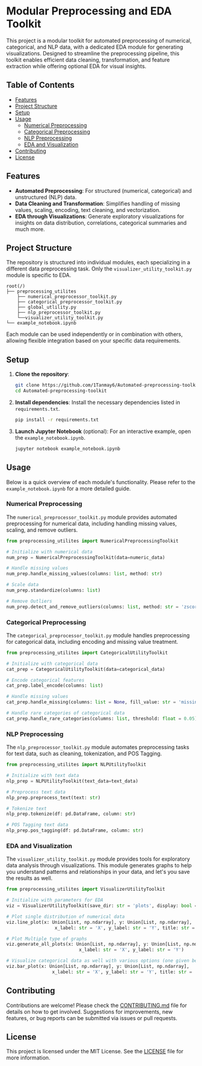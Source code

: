 # Modular Preprocessing and EDA Toolkit

This project is a modular toolkit for automated preprocessing of numerical, categorical, and NLP data, with a dedicated EDA module for generating visualizations. Designed to streamline the preprocessing pipeline, this toolkit enables efficient data cleaning, transformation, and feature extraction while offering optional EDA for visual insights.

## Table of Contents

- [Features](#features)
- [Project Structure](#project-structure)
- [Setup](#setup)
- [Usage](#usage)
  - [Numerical Preprocessing](#numerical-preprocessing)
  - [Categorical Preprocessing](#categorical-preprocessing)
  - [NLP Preprocessing](#nlp-preprocessing)
  - [EDA and Visualization](#eda-and-visualization)
- [Contributing](#contributing)
- [License](#license)

## Features

- **Automated Preprocessing**: For structured (numerical, categorical) and unstructured (NLP) data.
- **Data Cleaning and Transformation**: Simplifies handling of missing values, scaling, encoding, text cleaning, and vectorization.
- **EDA through Visualizations**: Generate exploratory visualizations for insights on data distribution, correlations, categorical summaries and much more.

## Project Structure

The repository is structured into individual modules, each specializing in a different data preprocessing task. Only the `visualizer_utility_toolkit.py` module is specific to EDA.

```
root(/)
├── preprocessing_utilites
    ├── numerical_preprocessor_toolkit.py
    ├── categorical_preprocessor_toolkit.py
    ├── global_utlility.py 
    ├── nlp_preprocessor_toolkit.py 
    └──visualizer_utility_toolkit.py 
└── example_notebook.ipynb
```

Each module can be used independently or in combination with others, allowing flexible integration based on your specific data requirements.

## Setup

1. **Clone the repository**:
   ```bash
   git clone https://github.com/1Tanmay6/Automated-preprocessing-toolkit.git
   cd Automated-preprocessing-toolkit
   ```

2. **Install dependencies**:
   Install the necessary dependencies listed in `requirements.txt`.
   ```bash
   pip install -r requirements.txt
   ```

3. **Launch Jupyter Notebook** (optional):
   For an interactive example, open the `example_notebook.ipynb`.
   ```bash
   jupyter notebook example_notebook.ipynb
   ```

## Usage

Below is a quick overview of each module's functionality. Please refer to the `example_notebook.ipynb` for a more detailed guide.

### Numerical Preprocessing

The `numerical_preprocessor_toolkit.py` module provides automated preprocessing for numerical data, including handling missing values, scaling, and remove outliers.

```python
from preprocessing_utilites import NumericalPreprocessingToolkit

# Initialize with numerical data
num_prep = NumericalPreprocessingToolkit(data=numeric_data)

# Handle missing values
num_prep.handle_missing_values(columns: list, method: str)

# Scale data
num_prep.standardize(columns: list)

# Remove Outliers
num_prep.detect_and_remove_outliers(columns: list, method: str = 'zscore', threshold: float = 3.0)
```

### Categorical Preprocessing

The `categorical_preprocessor_toolkit.py` module handles preprocessing for categorical data, including encoding and missing value treatment.

```python
from preprocessing_utilites import CategoricalUtilityToolkit

# Initialize with categorical data
cat_prep = CategoricalUtilityToolkit(data=categorical_data)

# Encode categorical features
cat_prep.label_encode(columns: list)

# Handle missing values
cat_prep.handle_missing(columns: list = None, fill_value: str = 'missing')

# Handle rare categories of categorical data
cat_prep.handle_rare_categories(columns: list, threshold: float = 0.05)
```

### NLP Preprocessing

The `nlp_preprocessor_toolkit.py` module automates preprocessing tasks for text data, such as cleaning, tokenization, and POS Tagging.

```python
from preprocessing_utilites import NLPUtilityToolkit

# Initialize with text data
nlp_prep = NLPUtilityToolkit(text_data=text_data)

# Preprocess text data
nlp_prep.preprocess_text(text: str)

# Tokenize text
nlp_prep.tokenize(df: pd.DataFrame, column: str)

# POS Tagging text data
nlp_prep.pos_tagging(df: pd.DataFrame, column: str)
```

### EDA and Visualization

The `visualizer_utility_toolkit.py` module provides tools for exploratory data analysis through visualizations. This module generates graphs to help you understand patterns and relationships in your data, and let's you save the results as well.

```python
from preprocessing_utilites import VisualizerUtilityToolkit

# Initialize with parameters for EDA
viz = VisualizerUtilityToolkit(save_dir: str = 'plots', display: bool = False)

# Plot single distribution of numerical data
viz.line_plot(x: Union[List, np.ndarray], y: Union[List, np.ndarray],
                  x_label: str = 'X', y_label: str = 'Y', title: str = 'Line Plot')

# Plot Multiple type of graphs
viz.generate_all_plots(x: Union[List, np.ndarray], y: Union[List, np.ndarray],
                           x_label: str = 'X', y_label: str = 'Y')

# Visualize categorical data as well with various options (one given below, check out file for more)
viz.bar_plot(x: Union[List, np.ndarray], y: Union[List, np.ndarray],
                 x_label: str = 'X', y_label: str = 'Y', title: str = 'Bar Plot')
```

## Contributing

Contributions are welcome! Please check the [CONTRIBUTING.md](CONTRIBUTING.md) file for details on how to get involved. Suggestions for improvements, new features, or bug reports can be submitted via issues or pull requests.

## License

This project is licensed under the MIT License. See the [LICENSE](LICENSE) file for more information.